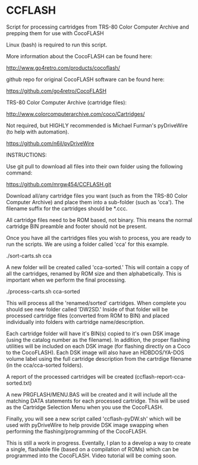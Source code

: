 # CCFLASH
Script for processing cartridges from TRS-80 Color Computer Archive and prepping them for use with CocoFLASH

Linux (bash) is required to run this script.

More information about the CocoFLASH can be found here:

http://www.go4retro.com/products/cocoflash/


github repo for original CocoFLASH software can be found here:

https://github.com/go4retro/CocoFLASH


TRS-80 Color Computer Archive (cartridge files):

http://www.colorcomputerarchive.com/coco/Cartridges/


Not required, but HIGHLY recommended is Michael Furman's pyDriveWire (to help with automation).

https://github.com/n6il/pyDriveWire



INSTRUCTIONS:

Use git pull to download all files into their own folder using the following command:

https://github.com/mrgw454/CCFLASH.git


Download all/any cartridge files you want (such as from the TRS-80 Color Computer Archive) and place them into a sub-folder (such as 'cca').  The filename suffix for the cartridges should be *.ccc.

All cartridge files need to be ROM based, not binary.  This means the normal cartridge BIN preamble and footer should not be present.


Once you have all the cartridges files you wish to process, you are ready to run the scripts.  We are using a folder called 'cca' for this example.

./sort-carts.sh cca

A new folder will be created called 'cca-sorted.'  This will contain a copy of all the cartridges, renamed by ROM size and then alphabetically.  This is important when we perform the final processing.

./process-carts.sh cca-sorted

This will process all the 'renamed/sorted' cartridges.  When complete you should see new folder called 'DW2SD.'  Inside of that folder will be processed cartridge files (converted from ROM to BIN) and
placed individually into folders with cartridge name/description.

Each cartridge folder will have it's BIN(s) copied to it's own DSK image (using the catalog number as the filename).  In addition, the proper flashing utilities will be included on each DSK image (for flashing directly on a Coco to the CocoFLASH).
Each DSK image will also have an HDBDOS/YA-DOS volume label using the full cartridge description from the cartrdige filename (in the cca/cca-sorted folders).

A report of the processed cartridges will be created (ccflash-report-cca-sorted.txt)

A new PRGFLASH/MENU.BAS will be created and it will include all the matching DATA statements for each processed cartridge.  This will be used as the Cartridge Selection Menu when you use the CocoFLASH.

Finally, you will see a new script called 'ccflash-pyDW.sh' which will be used with pyDriveWire to help provide DSK image swapping when performing the flashing/programming of the CocoFLASH.  


This is still a work in progress.  Eventally, I plan to a develop a way to create a single, flashable file (based on a compilation of ROMs) which can be programmed into the CocoFLASH.  Video tutorial will be coming soon.





